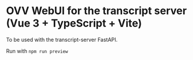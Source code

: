 # OVV WebUI for the transcript server (Vue 3 + TypeScript + Vite)


To be used with the transcript-server FastAPI. 

Run with `npm run preview`